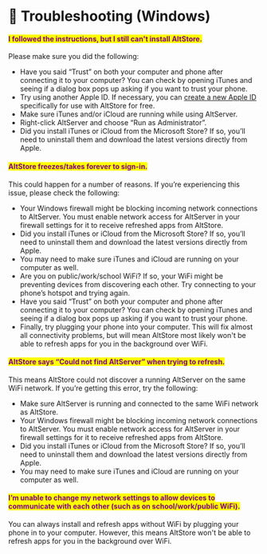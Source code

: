 # 🙋 Troubleshooting (Windows)

#### <mark style="color:purple;">I followed the instructions, but I still can't install AltStore.</mark>

Please make sure you did the following:

* Have you said “Trust” on both your computer and phone after connecting it to your computer? You can check by opening iTunes and seeing if a dialog box pops up asking if you want to trust your phone.
* Try using another Apple ID. If necessary, you can [create a new Apple ID](https://appleid.apple.com/account#!\&page=create) specifically for use with AltStore for free.
* Make sure iTunes and/or iCloud are running while using AltServer.
* Right-click AltServer and choose “Run as Administrator”.
* Did you install iTunes or iCloud from the Microsoft Store? If so, you’ll need to uninstall them and download the latest versions directly from Apple.

#### <mark style="color:purple;">AltStore freezes/takes forever to sign-in.</mark>

This could happen for a number of reasons. If you’re experiencing this issue, please check the following:

* Your Windows firewall might be blocking incoming network connections to AltServer. You must enable network access for AltServer in your firewall settings for it to receive refreshed apps from AltStore.
* Did you install iTunes or iCloud from the Microsoft Store? If so, you’ll need to uninstall them and download the latest versions directly from Apple.
* You may need to make sure iTunes and iCloud are running on your computer as well.
* Are you on public/work/school WiFi? If so, your WiFi might be preventing devices from discovering each other. Try connecting to your phone’s hotspot and trying again.
* Have you said “Trust” on both your computer and phone after connecting it to your computer? You can check by opening iTunes and seeing if a dialog box pops up asking if you want to trust your phone.
* Finally, try plugging your phone into your computer. This will fix almost all connectivity problems, but will mean AltStore most likely won't be able to refresh apps for you in the background over WiFi.

#### <mark style="color:purple;">AltStore says “Could not find AltServer” when trying to refresh.</mark>

This means AltStore could not discover a running AltServer on the same WiFi network. If you’re getting this error, try the following:

* Make sure AltServer is running and connected to the same WiFi network as AltStore.
* Your Windows firewall might be blocking incoming network connections to AltServer. You must enable network access for AltServer in your firewall settings for it to receive refreshed apps from AltStore.
* Did you install iTunes or iCloud from the Microsoft Store? If so, you’ll need to uninstall them and download the latest versions directly from Apple.
* You may need to make sure iTunes and iCloud are running on your computer as well.

#### <mark style="color:purple;">I’m unable to change my network settings to allow devices to communicate with each other (such as on school/work/public WiFi).</mark>

You can always install and refresh apps without WiFi by plugging your phone in to your computer. However, this means AltStore won't be able to refresh apps for you in the background over WiFi.
